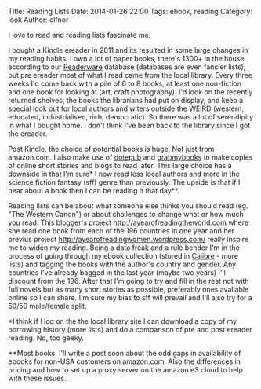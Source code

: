 Title: Reading Lists
Date: 2014-01-26 22:00
Tags: ebook, reading
Category: look
Author: elfnor

I love to read and reading lists fascinate me.

I bought a Kindle ereader in 2011 and its resulted in some large changes in my reading habits. I own a lot of paper books, there's 1300+ in the house according to our [Readerware](http://www.readerware.com) database (databases are even fancier lists), but pre ereader most of what I read came from the local library. Every three weeks I'd come back with a pile of 6 to 8 books, at least one non-fiction and one book for looking at (art, craft photography). I'd look on the recently returned shelves, the books the librarians had put on display, and keep a special look out for local authors and witers outside the WEIRD (western, educated, industrialised, rich, democratic). So there was a lot of serendipity in what I bought home. I don't think I've been back to the library since I got the ereader.

Post Kindle, the choice of potential books is huge. Not just from amazon.com. I also make use of [dotepub](http://www.dotepub.com) and [grabmybooks](http://grabmybooks.com) to make copies of online short stories and blogs to read later. This large choice has a downside in that I'm sure* I now read less local authors and more in the science fiction fantasy (sff) genre than previously. The upside is that if I hear about a book then I can be reading it that day**.

Reading lists can be about what someone else thinks you should read (eg. "The Western Canon") or about challenges to change what or how much you read. This blogger's project <http://ayearofreadingtheworld.com> where she read one book from each of the 196 countries in one year and her previus project <http://ayearofreadingwomen.wordpress.com/> really inspire me to widen my reading. Being a data freak and a rule bender I'm in the process of going through my ebook collection (stored in [Calibre](http://calibre-ebook.com/) - more lists) and tagging the books with the author's country and gender. Any countries I've already bagged in the last year (maybe two years) I'll discount from the 196. After that I'm going to try and fill in the rest not with full novels but as many short stories as possible, preferably ones avaliable online so I can share. I'm sure my bias to sff will prevail and I'll also try for a 50/50 male/female split.

*I think if I log on the the local library site I can download a copy of my borrowing history (more lists) and do a comparison of pre and post ereader reading. No, too geeky.

**Most books. I'll write a post soon about the odd gaps in availability of ebooks for non-USA customers on amazon.com. Also the differences in pricing and how to set up a proxy server on the amazon e3 cloud to help with these issues.
